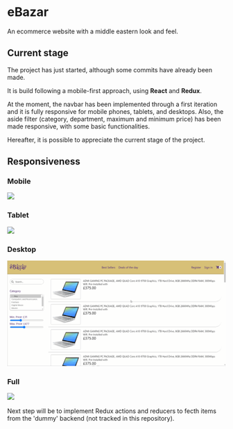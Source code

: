 # eBazar
An ecommerce website with a middle eastern look and feel.

## Current stage
The project has just started, although some commits have already been made.

It is build following a mobile-first approach, using **React** and **Redux**. 

At the moment, the navbar has been implemented through a first iteration and it is fully responsive for mobile phones, tablets, and desktops.
Also, the aside filter (category, department, maximum and minimum price) has been made responsive, with some basic functionalities.

Hereafter, it is possible to appreciate the current stage of the project.

## Responsiveness

### Mobile 

![](mobile-responsive.gif)

### Tablet 

![](tablet-responsive.gif)

### Desktop 

![](desktop-responsive.gif)

### Full

![](full-responsive.gif)

Next step will be to implement Redux actions and reducers to fecth items from the 'dummy' backend (not tracked in this repository).
